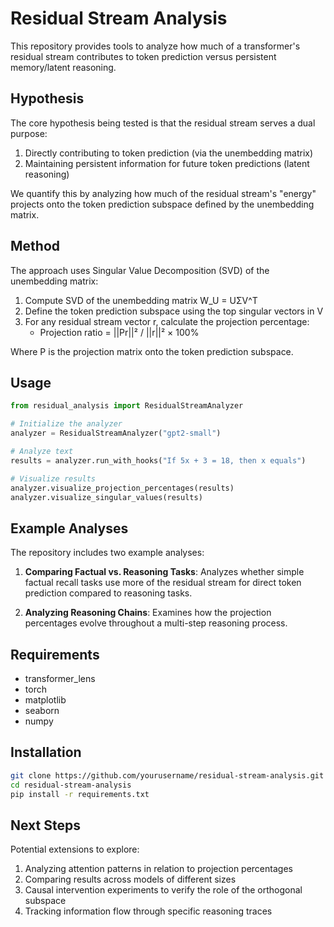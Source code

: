 # Residual Stream Analysis

This repository provides tools to analyze how much of a transformer's residual stream contributes to token prediction versus persistent memory/latent reasoning.

## Hypothesis

The core hypothesis being tested is that the residual stream serves a dual purpose:
1. Directly contributing to token prediction (via the unembedding matrix)
2. Maintaining persistent information for future token predictions (latent reasoning)

We quantify this by analyzing how much of the residual stream's "energy" projects onto the token prediction subspace defined by the unembedding matrix.

## Method

The approach uses Singular Value Decomposition (SVD) of the unembedding matrix:

1. Compute SVD of the unembedding matrix W_U = UΣV^T
2. Define the token prediction subspace using the top singular vectors in V
3. For any residual stream vector r, calculate the projection percentage:
   - Projection ratio = ||Pr||² / ||r||² × 100%
   
Where P is the projection matrix onto the token prediction subspace.

## Usage

```python
from residual_analysis import ResidualStreamAnalyzer

# Initialize the analyzer
analyzer = ResidualStreamAnalyzer("gpt2-small")

# Analyze text
results = analyzer.run_with_hooks("If 5x + 3 = 18, then x equals")

# Visualize results
analyzer.visualize_projection_percentages(results)
analyzer.visualize_singular_values(results)
```

## Example Analyses

The repository includes two example analyses:

1. **Comparing Factual vs. Reasoning Tasks**: Analyzes whether simple factual recall tasks use more of the residual stream for direct token prediction compared to reasoning tasks.

2. **Analyzing Reasoning Chains**: Examines how the projection percentages evolve throughout a multi-step reasoning process.

## Requirements

- transformer_lens
- torch
- matplotlib
- seaborn
- numpy

## Installation

```bash
git clone https://github.com/yourusername/residual-stream-analysis.git
cd residual-stream-analysis
pip install -r requirements.txt
```

## Next Steps

Potential extensions to explore:
1. Analyzing attention patterns in relation to projection percentages
2. Comparing results across models of different sizes
3. Causal intervention experiments to verify the role of the orthogonal subspace
4. Tracking information flow through specific reasoning traces